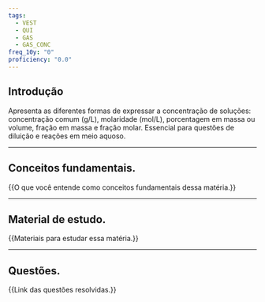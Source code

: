 ```yaml
---
tags:
  - VEST
  - QUI
  - GAS
  - GAS_CONC
freq_10y: "0"
proficiency: "0.0"
---
```

## Introdução

Apresenta as diferentes formas de expressar a concentração de soluções: concentração comum (g/L), molaridade (mol/L), porcentagem em massa ou volume, fração em massa e fração molar. Essencial para questões de diluição e reações em meio aquoso.

--- 
## Conceitos fundamentais.

{{O que você entende como conceitos fundamentais dessa matéria.}}

---
## Material de estudo.

{{Materiais para estudar essa matéria.}}

--- 
## Questões.

{{Link das questões resolvidas.}}